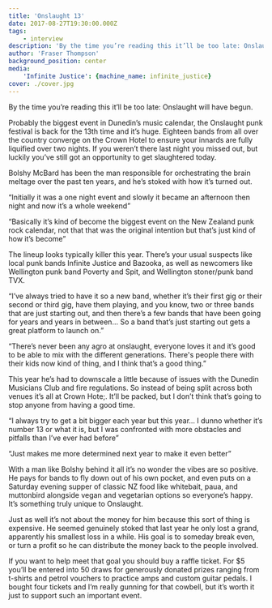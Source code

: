 ```yaml
---
title: 'Onslaught 13'
date: 2017-08-27T19:30:00.000Z
tags:
    - interview
description: 'By the time you’re reading this it’ll be too late: Onslaught will have begun.'
author: 'Fraser Thompson'
background_position: center
media:
    'Infinite Justice': {machine_name: infinite_justice}
cover: ./cover.jpg
---
```



By the time you’re reading this it’ll be too late: Onslaught will have begun.



Probably the biggest event in Dunedin’s music calendar, the Onslaught punk festival is back for the 13th time and it’s huge. Eighteen bands from all over the country converge on the Crown Hotel to ensure your innards are fully liquified over two nights. If you weren’t there last night you missed out, but luckily you’ve still got an opportunity to get slaughtered today.

Bolshy McBard has been the man responsible for orchestrating the brain meltage over the past ten years, and he’s stoked with how it’s turned out.

“Initially it was a one night event and slowly it became an afternoon then night and now it’s a whole weekend”

“Basically it’s kind of become the biggest event on the New Zealand punk rock calendar, not that that was the original intention but that’s just kind of how it’s become”

The lineup looks typically killer this year. There’s your usual suspects like local punk bands Infinite Justice and Bazooka, as well as newcomers like Wellington punk band Poverty and Spit, and Wellington stoner/punk band TVX.

“I’ve always tried to have it so a new band, whether it’s their first gig or their second or third gig, have them playing, and you know, two or three bands that are just starting out, and then there’s a few bands that have been going for years and years in between... So a band that’s just starting out gets a great platform to launch on.”

“There’s never been any agro at onslaught, everyone loves it and it’s good to be able to mix with the different generations. There's people there with their kids now kind of thing, and I think that’s a good thing.”

This year he’s had to downscale a little because of issues with the Dunedin Musicians Club and fire regulations. So instead of being split across both venues it’s all at Crown Hote;. It’ll be packed, but I don’t think that’s going to stop anyone from having a good time.

“I always try to get a bit bigger each year but this year... I dunno whether it’s number 13 or what it is, but I was confronted with more obstacles and pitfalls than I’ve ever had before”

“Just makes me more determined next year to make it even better”

With a man like Bolshy behind it all it’s no wonder the vibes are so positive. He pays for bands to fly down out of his own pocket, and even puts on a Saturday evening supper of classic NZ food like whitebait, paua, and muttonbird alongside vegan and vegetarian options so everyone’s happy. It’s something truly unique to Onslaught.

Just as well it’s not about the money for him because this sort of thing is expensive. He seemed genuinely stoked that last year he only lost a grand, apparently his smallest loss in a while. His goal is to someday break even, or turn a profit so he can distribute the money back to the people involved.

If you want to help meet that goal you should buy a raffle ticket. For $5 you’ll be entered into 50 draws for generously donated prizes ranging from t-shirts and petrol vouchers to practice amps and custom guitar pedals. I bought four tickets and I’m really gunning for that cowbell, but it’s worth it just to support such an important event.
